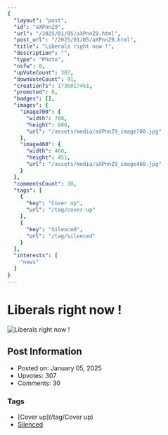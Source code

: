 ```yaml
---
{
  "layout": "post",
  "id": "aXPnnZ9",
  "url": "/2025/01/05/aXPnnZ9.html",
  "post_url": "/2025/01/05/aXPnnZ9.html",
  "title": "Liberals right now !",
  "description": "",
  "type": "Photo",
  "nsfw": 0,
  "upVoteCount": 307,
  "downVoteCount": 91,
  "creationTs": 1736017461,
  "promoted": 0,
  "badges": [],
  "images": {
    "image700": {
      "width": 700,
      "height": 686,
      "url": "/assets/media/aXPnnZ9_image700.jpg"
    },
    "image460": {
      "width": 460,
      "height": 451,
      "url": "/assets/media/aXPnnZ9_image460.jpg"
    }
  },
  "commentsCount": 30,
  "tags": [
    {
      "key": "Cover up",
      "url": "/tag/cover-up"
    },
    {
      "key": "Silenced",
      "url": "/tag/silenced"
    }
  ],
  "interests": [
    "news"
  ]
}
---
```


# Liberals right now !

![Liberals right now !](/assets/media/aXPnnZ9_image700.jpg)

## Post Information

- Posted on: January 05, 2025
- Upvotes: 307
- Comments: 30

### Tags

- [Cover up](/tag/Cover up)
- [Silenced](/tag/Silenced)
